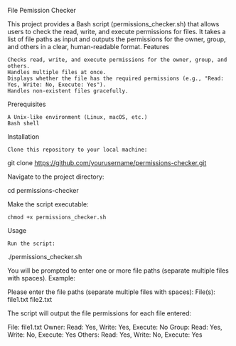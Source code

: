 File Pemission Checker

This project provides a Bash script (permissions_checker.sh) that allows users to check the read, write, and execute permissions for files. It takes a list of file paths as input and outputs the permissions for the owner, group, and others in a clear, human-readable format.
Features

    Checks read, write, and execute permissions for the owner, group, and others.
    Handles multiple files at once.
    Displays whether the file has the required permissions (e.g., "Read: Yes, Write: No, Execute: Yes").
    Handles non-existent files gracefully.

Prerequisites

    A Unix-like environment (Linux, macOS, etc.)
    Bash shell

Installation

    Clone this repository to your local machine:

git clone https://github.com/yourusername/permissions-checker.git

Navigate to the project directory:

cd permissions-checker

Make the script executable:

    chmod +x permissions_checker.sh

Usage

    Run the script:

./permissions_checker.sh

You will be prompted to enter one or more file paths (separate multiple files with spaces). Example:

Please enter the file paths (separate multiple files with spaces):
File(s): file1.txt file2.txt

The script will output the file permissions for each file entered:

File: file1.txt
Owner: Read: Yes, Write: Yes, Execute: No
Group: Read: Yes, Write: No, Execute: Yes
Others: Read: Yes, Write: No, Execute: Yes
